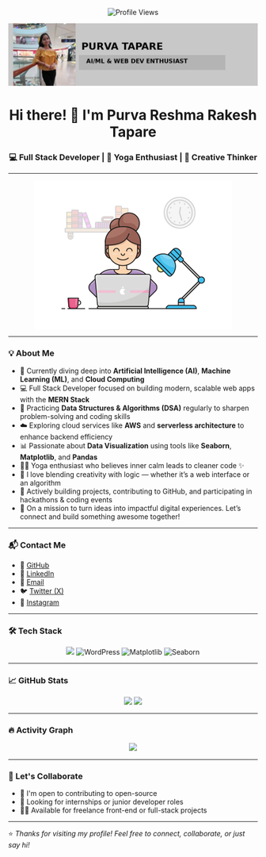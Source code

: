 <p align="center">
  <img src="https://komarev.com/ghpvc/?username=87purvatapare&label=Profile%20views&color=0e75b6&style=flat" alt="Profile Views" />
</p>

<p align="center">
  <img src="https://github.com/87purvatapare/87purvatapare/blob/main/purva_github_banner_grey.jpg" alt="Purva's Banner" />
</p>

<h1 align="center">Hi there! 👋 I'm Purva Reshma Rakesh Tapare</h1>
<h3 align="center">💻 Full Stack Developer | 🧘 Yoga Enthusiast | 🎨 Creative Thinker</h3>

---

<p align="center">
  <img align="center" alt="coding gif" width="400" src="https://github.com/87purvatapare/87purvatapare/blob/main/Photo%20git%20hub.gif?raw=true">
</p>

---

### 💡 About Me

- 🌱 Currently diving deep into **Artificial Intelligence (AI)**, **Machine Learning (ML)**, and **Cloud Computing**
- 💻 Full Stack Developer focused on building modern, scalable web apps with the **MERN Stack**
- 🧠 Practicing **Data Structures & Algorithms (DSA)** regularly to sharpen problem-solving and coding skills
- ☁️ Exploring cloud services like **AWS** and **serverless architecture** to enhance backend efficiency
- 📊 Passionate about **Data Visualization** using tools like **Seaborn**, **Matplotlib**, and **Pandas**
- 🧘‍♀️ Yoga enthusiast who believes inner calm leads to cleaner code ✨
- 🎨 I love blending creativity with logic — whether it’s a web interface or an algorithm
- 🚀 Actively building projects, contributing to GitHub, and participating in hackathons & coding events
- 🎯 On a mission to turn ideas into impactful digital experiences. Let’s connect and build something awesome together!

---

### 📬 Contact Me

- 🐙 [GitHub](https://github.com/87purvatapare)
- 💼 [LinkedIn](https://www.linkedin.com/in/purva-tapare05/)
- 📧 [Email](mailto:taparepurva79@gmail.com)
- 🐦 [Twitter (X)](https://x.com/PTapare23968?t=7nYrNDKRRrexJu4jOdCykg&s=09)
- 📸 [Instagram](https://instagram.com/magic_pearl__05)

---

### 🛠️ Tech Stack

<p align="center">
  <img src="https://skillicons.dev/icons?i=c,cpp,html,css,sass,bootstrap,tailwind,js,react,redux,nodejs,express,mongodb,mysql,php,python,aws,pandas" />
  <img src="https://cdn.jsdelivr.net/gh/devicons/devicon/icons/wordpress/wordpress-original.svg" width="40" alt="WordPress"/>
  <img src="https://matplotlib.org/_static/logo2_compressed.svg" width="60" alt="Matplotlib"/>
  <img src="https://seaborn.pydata.org/_static/logo-wide-lightbg.svg" width="100" alt="Seaborn"/>
</p>

---

### 📈 GitHub Stats

<p align="center">
  <img src="https://github-readme-stats.vercel.app/api?username=87purvatapare&show_icons=true&theme=tokyonight" />
  <img src="https://github-readme-streak-stats.herokuapp.com/?user=87purvatapare&theme=tokyonight" />
</p>

---

### 🔥 Activity Graph

<p align="center">
  <img src="https://github-readme-activity-graph.cyclic.app/graph?username=87purvatapare&theme=react-dark&hide_border=true" />
</p>

---

### 🤝 Let's Collaborate

- 🚀 I'm open to contributing to open-source
- 💼 Looking for internships or junior developer roles
- 🧑‍💻 Available for freelance front-end or full-stack projects

---

⭐️ *Thanks for visiting my profile! Feel free to connect, collaborate, or just say hi!*
